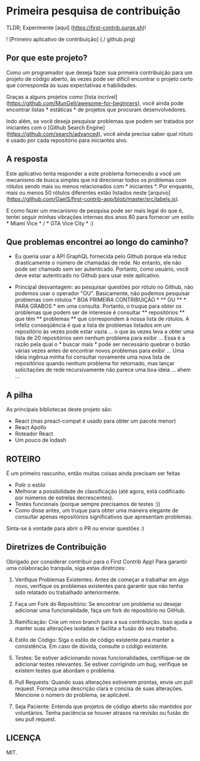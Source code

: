 # Primeira pesquisa de contribuição


TLDR; Experimente [aqui] (https://first-contrib.surge.sh)!

! [Primeiro aplicativo de contribuição] (./ github.png)

## Por que este projeto?

Como um programador que deseja fazer sua primeira contribuição para um projeto de código aberto, às vezes pode ser difícil encontrar o projeto certo que corresponda às suas expectativas e habilidades.

Graças a alguns projetos como [lista incrível] (https://github.com/MunGell/awesome-for-beginners), você ainda pode encontrar listas * estáticas * de projetos que procuram desenvolvedores.

Indo além, se você deseja pesquisar problemas que podem ser tratados por iniciantes com o [Github Search Engine] (https://github.com/search/advanced), você ainda precisa saber qual rótulo é usado por cada repositório para iniciantes alvo.

## A resposta

Este aplicativo tenta responder a este problema fornecendo a você um mecanismo de busca simples que irá direcionar todos os problemas com rótulos sendo mais ou menos relacionados com * iniciantes *. Por enquanto, mais ou menos 50 rótulos diferentes estão listados neste [arquivo] (https://github.com/GaelS/first-contrib-app/blob/master/src/labels.js).

E como fazer um mecanismo de pesquisa pode ser mais legal do que é, tentei seguir minhas vibrações internas dos anos 80 para fornecer um estilo * Miami Vice * / * GTA Vice City * :)

## Que problemas encontrei ao longo do caminho?

 - Eu queria usar a API GraphQL fornecida pelo Github porque ela reduz drasticamente o número de chamadas de rede. No entanto, ele não pode ser chamado sem ser autenticado. Portanto, como usuário, você deve estar autenticado no Github para usar este aplicativo.
 
 - Principal desvantagem: ao pesquisar questões por rótulo no Github, não podemos usar o operador "OU". Basicamente, não podemos pesquisar problemas com rótulos * BOA PRIMEIRA CONTRIBUIÇÃO * ** OU ** * PARA GRABOS * em uma consulta. Portanto, o truque para obter os problemas que podem ser de interesse é consultar ** repositórios ** que têm ** problemas ** que correspondem à nossa lista de rótulos. A infeliz conseqüência é que a lista de problemas listados em um repositório às vezes pode estar vazia ... o que às vezes leva a obter uma lista de 20 repositórios sem nenhum problema para exibir ... Essa é a razão pela qual o * buscar mais * pode ser necessário quebrar o botão várias vezes antes de encontrar novos problemas para exibir ...
 Uma ideia ingênua minha foi consultar novamente uma nova lista de repositórios quando nenhum problema for retornado, mas lançar solicitações de rede recursivamente não parece uma boa ideia ... ahem ...

## A pilha

As principais bibliotecas deste projeto são:

- React (mas preact-compat é usado para obter um pacote menor)
- React Apollo
- Roteador React
- Um pouco de lodash

## ROTEIRO

É um primeiro rascunho, então muitas coisas ainda precisam ser feitas

 - Polir o estilo
 - Melhorar a possibilidade de classificação (até agora, está codificado por números de estrelas decrescentes).
 - Testes funcionais (porque sempre precisamos de testes :))
 - Como disse antes, um truque para obter uma maneira elegante de consultar apenas repositórios significativos que apresentam problemas.

Sinta-se à vontade para abrir o PR ou enviar questões :)

## Diretrizes de Contribuição
Obrigado por considerar contribuir para o First Contrib App! Para garantir uma colaboração tranquila, siga estas diretrizes:

1) Verifique Problemas Existentes: Antes de começar a trabalhar em algo novo, verifique os problemas existentes para garantir que não tenha sido relatado ou trabalhado anteriormente.

2) Faça um Fork do Repositório: Se encontrar um problema ou desejar adicionar uma funcionalidade, faça um fork do repositório no GitHub.

3) Ramificação: Crie um novo branch para a sua contribuição. Isso ajuda a manter suas alterações isoladas e facilita a fusão do seu trabalho.

4) Estilo de Código: Siga o estilo de código existente para manter a consistência. Em caso de dúvida, consulte o código existente.

5) Testes: Se estiver adicionando novas funcionalidades, certifique-se de adicionar testes relevantes. Se estiver corrigindo um bug, verifique se existem testes que abordam o problema.

6) Pull Requests: Quando suas alterações estiverem prontas, envie um pull request. Forneça uma descrição clara e concisa de suas alterações. Mencione o número do problema, se aplicável.

7) Seja Paciente: Entenda que projetos de código aberto são mantidos por voluntários. Tenha paciência se houver atrasos na revisão ou fusão do seu pull request.

## LICENÇA

MIT.
